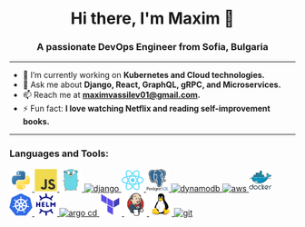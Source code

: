 <h1 align="center">Hi there, I'm Maxim 👋</h1>
<h3 align="center">A passionate DevOps Engineer from Sofia, Bulgaria</h3>

---

- 🔭 I’m currently working on **Kubernetes and Cloud technologies.**  
- 💬 Ask me about **Django, React, GraphQL, gRPC, and Microservices.**  
- 📫 Reach me at **maximvassilev01@gmail.com.**  
- ⚡ Fun fact: **I love watching Netflix and reading self-improvement books.**  

---

<h3 align="left">Languages and Tools:</h3>
<p align="left"> 
    <a href="https://www.python.org" target="_blank" rel="noreferrer"> 
        <img src="https://raw.githubusercontent.com/devicons/devicon/master/icons/python/python-original.svg" alt="python" width="40" height="40"/> 
    </a>
    <a href="https://developer.mozilla.org/en-US/docs/Web/JavaScript" target="_blank" rel="noreferrer"> 
        <img src="https://raw.githubusercontent.com/devicons/devicon/master/icons/javascript/javascript-original.svg" alt="javascript" width="40" height="40"/> 
    </a> 
    <a href="https://go.dev/" target="_blank" rel="noreferrer"> 
        <img src="https://raw.githubusercontent.com/devicons/devicon/master/icons/go/go-original.svg" alt="go" width="40" height="40"/> 
    </a>
    <a href="https://www.djangoproject.com/" target="_blank" rel="noreferrer"> 
        <img src="https://cdn.worldvectorlogo.com/logos/django.svg" alt="django" width="40" height="40"/> 
    </a> 
    <a href="https://react.dev/" target="_blank" rel="noreferrer"> 
        <img src="https://raw.githubusercontent.com/devicons/devicon/master/icons/react/react-original.svg" alt="react" width="40" height="40"/> 
    </a> 
    <a href="https://www.postgresql.org/" target="_blank" rel="noreferrer"> 
        <img src="https://raw.githubusercontent.com/devicons/devicon/master/icons/postgresql/postgresql-original-wordmark.svg" alt="postgresql" width="40" height="40"/> 
    </a>
    <a href="https://aws.amazon.com/dynamodb/" target="_blank" rel="noreferrer"> 
        <img src="https://cdn.worldvectorlogo.com/logos/aws-dynamodb.svg" alt="dynamodb" width="40" height="40"/> 
    </a>
    <a href="https://aws.amazon.com/" target="_blank" rel="noreferrer"> 
        <img src="https://upload.wikimedia.org/wikipedia/commons/9/93/Amazon_Web_Services_Logo.svg" alt="aws" width="40" height="40"/>
    </a>
    <a href="https://www.docker.com/" target="_blank" rel="noreferrer"> 
        <img src="https://raw.githubusercontent.com/devicons/devicon/master/icons/docker/docker-original-wordmark.svg" alt="docker" width="40" height="40"/> 
    </a>
    <a href="https://kubernetes.io/" target="_blank" rel="noreferrer"> 
        <img src="https://raw.githubusercontent.com/devicons/devicon/master/icons/kubernetes/kubernetes-plain.svg" alt="kubernetes" width="40" height="40"/> 
    </a>
    <a href="https://helm.sh/" target="_blank" rel="noreferrer"> 
        <img src="https://raw.githubusercontent.com/devicons/devicon/master/icons/helm/helm-original.svg" alt="helm" width="40" height="40"/> 
    </a>
    <a href="https://argoproj.github.io/cd/" target="_blank" rel="noreferrer"> 
        <img src="https://argoproj.github.io/assets/argo.png" alt="argo cd" width="40" height="40"/> 
    </a>
    <a href="https://www.terraform.io/" target="_blank" rel="noreferrer"> 
        <img src="https://raw.githubusercontent.com/devicons/devicon/master/icons/terraform/terraform-original.svg" alt="terraform" width="40" height="40"/> 
    </a>
    <a href="https://www.jenkins.io/" target="_blank" rel="noreferrer"> 
        <img src="https://raw.githubusercontent.com/devicons/devicon/master/icons/jenkins/jenkins-original.svg" alt="jenkins" width="40" height="40"/> 
    </a>
    <a href="https://www.linux.org/" target="_blank" rel="noreferrer"> 
        <img src="https://raw.githubusercontent.com/devicons/devicon/master/icons/linux/linux-original.svg" alt="linux" width="40" height="40"/> 
    </a>
    <a href="https://git-scm.com/" target="_blank" rel="noreferrer"> 
        <img src="https://www.vectorlogo.zone/logos/git-scm/git-scm-icon.svg" alt="git" width="40" height="40"/> 
    </a>
</p>
